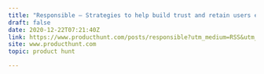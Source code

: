 ```yaml
---
title: "Responsible — Strategies to help build trust and retain users early on"
draft: false
date: 2020-12-22T07:21:40Z
link: https://www.producthunt.com/posts/responsible?utm_medium=RSS&utm_source=hune
site: www.producthunt.com
topic: product hunt  

---
```

